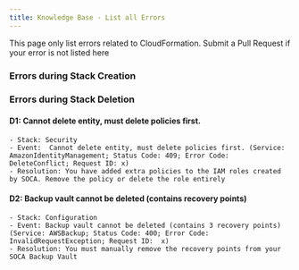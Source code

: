 ```yaml
---
title: Knowledge Base - List all Errors
---
```


This page only list errors related to CloudFormation. Submit a Pull Request if your error is not listed here

### Errors during Stack Creation


### Errors during Stack Deletion

#### D1: Cannot delete entity, must delete policies first.
    - Stack: Security
    - Event:  Cannot delete entity, must delete policies first. (Service: AmazonIdentityManagement; Status Code: 409; Error Code: DeleteConflict; Request ID: x)
    - Resolution: You have added extra policies to the IAM roles created by SOCA. Remove the policy or delete the role entirely

#### D2: Backup vault cannot be deleted (contains <NUMBER> recovery points) 
    - Stack: Configuration
    - Event: Backup vault cannot be deleted (contains 3 recovery points) (Service: AWSBackup; Status Code: 400; Error Code: InvalidRequestException; Request ID:  x)
    - Resolution: You must manually remove the recovery points from your SOCA Backup Vault
    
    